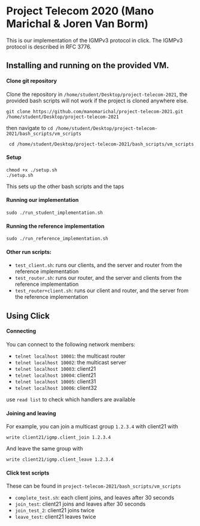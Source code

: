# Project Telecom 2020 (Mano Marichal & Joren Van Borm)

This is our implementation of the IGMPv3 protocol in click. The IGMPv3 protocol is described in RFC 3776.

## Installing and running on the provided VM.

#### Clone git repository   

Clone the repository in `/home/student/Desktop/project-telecom-2021`, the provided bash scripts will not work if the project is cloned anywhere else. 

	git clone https://github.com/manomarichal/project-telecom-2021.git /home/student/Desktop/project-telecom-2021

then navigate to `cd /home/student/Desktop/project-telecom-2021/bash_scripts/vm_scripts`
	
	 cd /home/student/Desktop/project-telecom-2021/bash_scripts/vm_scripts
 
#### Setup

    chmod +x ./setup.sh
    ./setup.sh

This sets up the other bash scripts and the taps
    
#### Running our implementation
    
    sudo ./run_student_implementation.sh 


#### Running the reference implementation
    
    sudo ./run_reference_implementation.sh 

#### Other run scripts:

- `test_client.sh`: runs our clients, and the server and router from the reference implementation
- `test_router.sh`: runs our router, and the server and clients from the reference implementation
- `test_router+client.sh`: runs our client and router, and the server from the reference implementation

## Using Click 

#### Connecting
You can connect to the following network members:

- `telnet localhost 10001`: the multicast router
- `telnet localhost 10002`: the multicast server
- `telnet localhost 10003`: client21
- `telnet localhost 10004`: client21
- `telnet localhost 10005`: client31
- `telnet localhost 10006`: client32

use `read list` to check which handlers are available

#### Joining and leaving
For example, you can join a multicast group `1.2.3.4` with client21 with 

    write client21/igmp.client_join 1.2.3.4

And leave the same group with

    write client21/igmp.client_leave 1.2.3.4

#### Click test scripts
These can be found in `project-telecom-2021/bash_scripts/vm_scripts`

- `complete_test.sh`: each client joins, and leaves after 30 seconds
- `join_test`: client21 joins and leaves after 30 seconds
- `join_test_2`: client21 joins twice
- `leave_test`: client21 leaves twice
